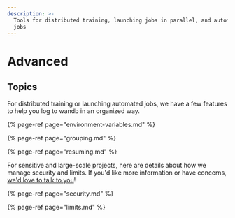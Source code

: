 ```yaml
---
description: >-
  Tools for distributed training, launching jobs in parallel, and automating
  jobs
---
```


# Advanced

## Topics

For distributed training or launching automated jobs, we have a few features to help you log to wandb in an organized way.

{% page-ref page="environment-variables.md" %}

{% page-ref page="grouping.md" %}

{% page-ref page="resuming.md" %}

For sensitive and large-scale projects, here are details about how we manage security and limits. If you'd like more information or have concerns, [we'd love to talk to you](../../overview/getting-help.md)!

{% page-ref page="security.md" %}

{% page-ref page="limits.md" %}



